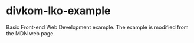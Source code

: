 # divkom-lko-example
Basic Front-end Web Development example. The example is modified from the MDN web page.

